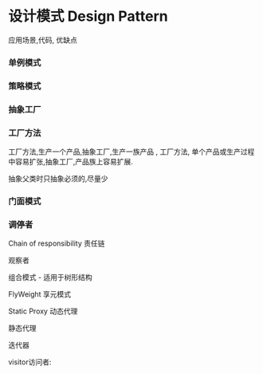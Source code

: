 # 设计模式 Design Pattern

应用场景,代码, 优缺点

### 单例模式

### 策略模式

### 抽象工厂

### 工厂方法

工厂方法,生产一个产品,抽象工厂,生产一族产品 , 工厂方法, 单个产品或生产过程中容易扩张,抽象工厂,产品族上容易扩展. 

抽象父类时只抽象必须的,尽量少

### 门面模式

### 调停者

Chain of responsibility 责任链 



观察者



组合模式 - 适用于树形结构



FlyWeight 享元模式

Static Proxy 动态代理

静态代理

迭代器

visitor访问者: 